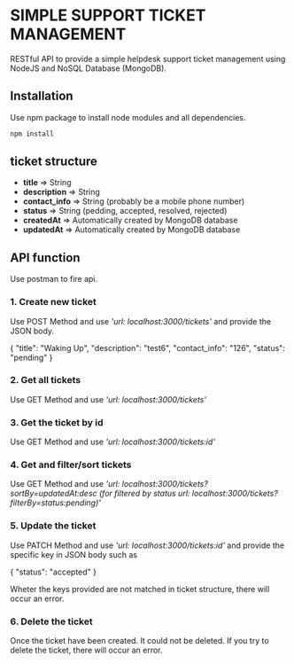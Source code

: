 # SIMPLE SUPPORT TICKET MANAGEMENT

RESTful API to provide a simple helpdesk support ticket management using NodeJS and NoSQL Database (MongoDB).

## Installation

Use npm package to install node modules and all dependencies.

```bash
npm install
```

## ticket structure

- **title** => String
- **description** => String
- **contact_info** => String (probably be a mobile phone number)
- **status** => String (pedding, accepted, resolved, rejected)
- **createdAt** => Automatically created by MongoDB database
- **updatedAt** => Automatically created by MongoDB database

## API function

Use postman to fire api.

### 1. Create new ticket

Use POST Method and use _\'url: localhost:3000/tickets\'_
and provide the JSON body.

{
"title": "Waking Up",
"description": "test6",
"contact_info": "126",
"status": "pending"
}

### 2. Get all tickets

Use GET Method and use _\'url: localhost:3000/tickets\'_

### 3. Get the ticket by id

Use GET Method and use _\'url: localhost:3000/tickets:id\'_

### 4. Get and filter/sort tickets

Use GET Method and use _\'url: localhost:3000/tickets?sortBy=updatedAt:desc (for filtered by status url: localhost:3000/tickets?filterBy=status:pending)\'_

### 5. Update the ticket

Use PATCH Method and use _\'url: localhost:3000/tickets:id\'_
and provide the specific key in JSON body such as

{
"status": "accepted"
}

Wheter the keys provided are not matched in ticket structure, there will occur an error.

### 6. Delete the ticket

Once the ticket have been created. It could not be deleted. If you try to delete the ticket, there will occur an error.
